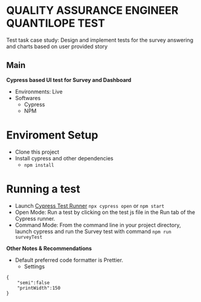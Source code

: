 # QUALITY ASSURANCE ENGINEER QUANTILOPE TEST
Test task case study: Design and implement tests for the survey answering and charts based on user provided story

## Main
**Cypress based UI test for Survey and Dashboard**
- Environments: Live
- Softwares
    - Cypress
    - NPM

# Enviroment Setup
- Clone this project
- Install cypress and other dependencies
    - `npm install`

# Running a test
- Launch [Cypress Test Runner](https://docs.cypress.io/guides/core-concepts/test-runner.html#Open-files-in-your-IDE) `npx cypress open` or `npm start`
- Open Mode: Run a test by clicking on the test js file in the Run tab of the Cypress runner.
- Command Mode: From the command line in your project directory, launch cypress and run the Survey test with command `npm run surveyTest`


**Other Notes & Recommendations**
- Default preferred code formatter is Prettier.
    - Settings
```
{  
    "semi":false
    "printWidth":150
}
```
